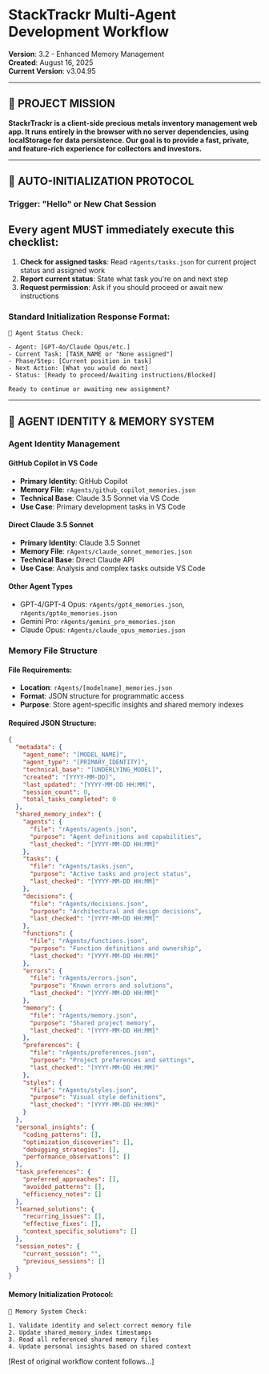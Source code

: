 # StackTrackr Multi-Agent Development Workflow

**Version**: 3.2 - Enhanced Memory Management  
**Created**: August 16, 2025  
**Current Version**: v3.04.95

---

## 🎯 **PROJECT MISSION**

**StackrTrackr is a client-side precious metals inventory management web app. It runs entirely in the browser with no server dependencies, using localStorage for data persistence. Our goal is to provide a fast, private, and feature-rich experience for collectors and investors.**

---

## 🔄 **AUTO-INITIALIZATION PROTOCOL**

### **Trigger: "Hello" or New Chat Session**

## Every agent MUST immediately execute this checklist:

1. **Check for assigned tasks**: Read `rAgents/tasks.json` for current project status and assigned work
2. **Report current status**: State what task you're on and next step
3. **Request permission**: Ask if you should proceed or await new instructions

### **Standard Initialization Response Format:**

```
🤖 Agent Status Check:

- Agent: [GPT-4o/Claude Opus/etc.]
- Current Task: [TASK_NAME or "None assigned"]
- Phase/Step: [Current position in task]
- Next Action: [What you would do next]
- Status: [Ready to proceed/Awaiting instructions/Blocked]

Ready to continue or awaiting new assignment?
```

---

## 🧠 **AGENT IDENTITY & MEMORY SYSTEM**

### **Agent Identity Management**

#### **GitHub Copilot in VS Code**

- **Primary Identity**: GitHub Copilot
- **Memory File**: `rAgents/github_copilot_memories.json`
- **Technical Base**: Claude 3.5 Sonnet via VS Code
- **Use Case**: Primary development tasks in VS Code

#### **Direct Claude 3.5 Sonnet**

- **Primary Identity**: Claude 3.5 Sonnet
- **Memory File**: `rAgents/claude_sonnet_memories.json`
- **Technical Base**: Direct Claude API
- **Use Case**: Analysis and complex tasks outside VS Code

#### **Other Agent Types**

- GPT-4/GPT-4 Opus: `rAgents/gpt4_memories.json`, `rAgents/gpt4o_memories.json`
- Gemini Pro: `rAgents/gemini_pro_memories.json`
- Claude Opus: `rAgents/claude_opus_memories.json`

### **Memory File Structure**

#### **File Requirements:**

- **Location**: `rAgents/[modelname]_memories.json`
- **Format**: JSON structure for programmatic access
- **Purpose**: Store agent-specific insights and shared memory indexes

#### **Required JSON Structure:**

```json
{
  "metadata": {
    "agent_name": "[MODEL_NAME]",
    "agent_type": "[PRIMARY_IDENTITY]",
    "technical_base": "[UNDERLYING_MODEL]",
    "created": "[YYYY-MM-DD]",
    "last_updated": "[YYYY-MM-DD HH:MM]",
    "session_count": 0,
    "total_tasks_completed": 0
  },
  "shared_memory_index": {
    "agents": {
      "file": "rAgents/agents.json",
      "purpose": "Agent definitions and capabilities",
      "last_checked": "[YYYY-MM-DD HH:MM]"
    },
    "tasks": {
      "file": "rAgents/tasks.json",
      "purpose": "Active tasks and project status",
      "last_checked": "[YYYY-MM-DD HH:MM]"
    },
    "decisions": {
      "file": "rAgents/decisions.json", 
      "purpose": "Architectural and design decisions",
      "last_checked": "[YYYY-MM-DD HH:MM]"
    },
    "functions": {
      "file": "rAgents/functions.json",
      "purpose": "Function definitions and ownership",
      "last_checked": "[YYYY-MM-DD HH:MM]"
    },
    "errors": {
      "file": "rAgents/errors.json",
      "purpose": "Known errors and solutions",
      "last_checked": "[YYYY-MM-DD HH:MM]"
    },
    "memory": {
      "file": "rAgents/memory.json",
      "purpose": "Shared project memory",
      "last_checked": "[YYYY-MM-DD HH:MM]"
    },
    "preferences": {
      "file": "rAgents/preferences.json",
      "purpose": "Project preferences and settings",
      "last_checked": "[YYYY-MM-DD HH:MM]"
    },
    "styles": {
      "file": "rAgents/styles.json",
      "purpose": "Visual style definitions",
      "last_checked": "[YYYY-MM-DD HH:MM]"
    }
  },
  "personal_insights": {
    "coding_patterns": [],
    "optimization_discoveries": [],
    "debugging_strategies": [],
    "performance_observations": []
  },
  "task_preferences": {
    "preferred_approaches": [],
    "avoided_patterns": [],
    "efficiency_notes": []
  },
  "learned_solutions": {
    "recurring_issues": [],
    "effective_fixes": [],
    "context_specific_solutions": []
  },
  "session_notes": {
    "current_session": "",
    "previous_sessions": []
  }
}
```

#### **Memory Initialization Protocol:**

```
🧠 Memory System Check:

1. Validate identity and select correct memory file
2. Update shared_memory_index timestamps
3. Read all referenced shared memory files
4. Update personal insights based on shared context

```

[Rest of original workflow content follows...]
